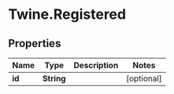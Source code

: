 # Twine.Registered

## Properties
Name | Type | Description | Notes
------------ | ------------- | ------------- | -------------
**id** | **String** |  | [optional] 


